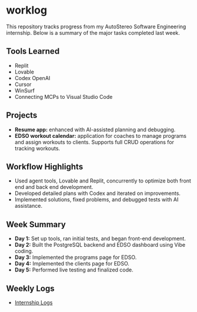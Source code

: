 # worklog

This repository tracks progress from my AutoStereo Software Engineering internship. Below is a summary of the major tasks completed last week.

## Tools Learned
- Replit
- Lovable
- Codex OpenAI
- Cursor
- WinSurf
- Connecting MCPs to Visual Studio Code

## Projects
- **Resume app:** enhanced with AI-assisted planning and debugging.
- **EDSO workout calendar:** application for coaches to manage programs and assign workouts to clients. Supports full CRUD operations for tracking workouts.

## Workflow Highlights
- Used agent tools, Lovable and Replit, concurrently to optimize both front end and back end development.
- Developed detailed plans with Codex and iterated on improvements.
- Implemented solutions, fixed problems, and debugged tests with AI assistance.

## Week Summary
- **Day 1:** Set up tools, ran initial tests, and began front-end development.
- **Day 2:** Built the PostgreSQL backend and EDSO dashboard using Vibe coding.
- **Day 3:** Implemented the programs page for EDSO.
- **Day 4:** Implemented the clients page for EDSO.
- **Day 5:** Performed live testing and finalized code.

## Weekly Logs
- [Internship Logs](internship/README.md)

